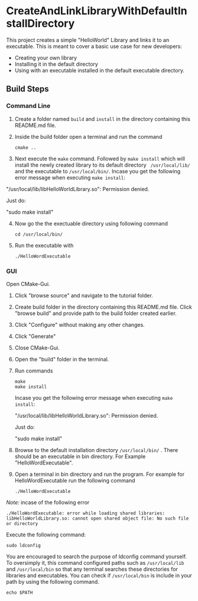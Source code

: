# CreateAndLinkLibraryWithDefaultInstallDirectory

This project creates a simple "HelloWorld" Library and links it to an executable.
This is meant to cover a basic use case for new developers:
- Creating your own library
- Installing it in the default directory
- Using with an executable installed in the default executable directory.

## Build Steps

### Command Line

1. Create a folder named `build` and `install` in the directory containing this README.md file.

2. Inside the build folder open a terminal and run the command
    ```
    cmake ..
    ```

3. Next execute the `make` command. Followed by `make install` which will install the newly created library to its default directory ` /usr/local/lib/` and the executable to  `/usr/local/bin/`. Incase you get the following error message when executing `make install`:

"/usr/local/lib/libHelloWorldLibrary.so": Permission denied.

Just do:

"sudo make install"

4. Now go the the exectuable directory using following command
    ```
    cd /usr/local/bin/
    ```
5. Run the executable with
    ```
    ./HelloWordExecutable
    ```

### GUI

Open CMake-Gui.


1. Click "browse source" and navigate to the tutorial folder.
2. Create build folder in the directory containing this README.md file. Click "browse build" and provide path to the build folder created earlier.
3. Click "Configure" without making any other changes.
5. Click "Generate"
6. Close CMake-Gui.
7. Open the "build" folder in the terminal.
8. Run commands
    ```
    make
    make install
    ```
    Incase you get the following error message when executing `make install`:

    "/usr/local/lib/libHelloWorldLibrary.so": Permission denied.

    Just do:

    "sudo make install"

9. Browse to the default installation directory `/usr/local/bin/` . There should be an executable in bin directory. For Example "HelloWordExecutable".

10. Open a terminal in bin directory and run the program. For example for HelloWordExecutable run the following command
    ```
    ./HelloWordExecutable
    ```

*Note:* incase of the following error
```
./HelloWordExecutable: error while loading shared libraries: libHelloWorldLibrary.so: cannot open shared object file: No such file or directory
```

Execute the following command:
```
sudo ldconfig
```

You are encouraged to search the purpose of ldconfig command yourself. To oversimply it, this command configured paths such as `/usr/local/lib` and  `/usr/local/bin`  so that any terminal searches these directories for libraries and executables. You can check if `/usr/local/bin` is include in your path by using the following command.
```
echo $PATH
```
